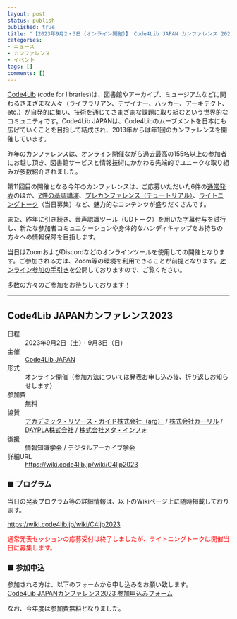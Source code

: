 ```yaml
---
layout: post
status: publish
published: true
title: "【2023年9月2・3日（オンライン開催）】 Code4Lib JAPAN カンファレンス 2023 参加者募集"
categories:
- ニュース
- カンファレンス
- イベント
tags: []
comments: []
---
```

[Code4Lib](https://code4lib.org/) (code for libraries)は、図書館やアーカイブ、ミュージアムなどに関わるさまざまな人々（ライブラリアン、デザイナー、ハッカー、アーキテクト、etc.）が自発的に集い、技術を通じてさまざまな課題に取り組むという世界的なコミュニティです。Code4Lib JAPANは、Code4Libのムーブメントを日本にも広げていくことを目指して結成され、2013年からは年1回のカンファレンスを開催しています。

昨年のカンファレンスは、オンライン開催ながら過去最高の155名以上の参加者にお越し頂き、図書館サービスと情報技術にかかわる先端的でユニークな取り組みが多数紹介されました。

第11回目の開催となる今年のカンファレンスは、ご応募いただいた6件の[通常発表](https://wiki.code4lib.jp/wiki/C4ljp2023/presentation#.E9.80.9A.E5.B8.B8.E7.99.BA.E8.A1.A8.E3.82.BB.E3.83.83.E3.82.B7.E3.83.A7.E3.83.B3)のほか、[2件の基調講演](https://wiki.code4lib.jp/wiki/C4ljp2023/presentation#.E5.9F.BA.E8.AA.BF.E8.AC.9B.E6.BC.941)、[プレカンファレンス（チュートリアル）](https://wiki.code4lib.jp/wiki/C4ljp2023/preconference)、[ライトニングトーク](https://wiki.code4lib.jp/wiki/C4ljp2023/presentation#.E3.83.A9.E3.82.A4.E3.83.88.E3.83.8B.E3.83.B3.E3.82.B0.E3.83.88.E3.83.BC.E3.82.AF)（当日募集）など、魅力的なコンテンツが盛りだくさんです。

また、昨年に引き続き、音声認識ツール（UDトーク）を用いた字幕付与を試行し、新たな参加者コミュニケーションや身体的なハンディキャップをお持ちの方々への情報保障を目指します。

当日はZoomおよびDiscordなどのオンラインツールを使用しての開催となります。ご参加される方は、Zoom等の環境を利用できることが前提となります。[オンライン参加の手引き](https://wiki.code4lib.jp/wiki/C4ljp2023/online)を公開しておりますので、ご覧ください。

多数の方々のご参加をお待ちしております！

***

## Code4Lib JAPANカンファレンス2023

<dl>
    <dt>日程</dt>
    <dd>2023年9月2日（土）・9月3日（日）</dd>
    <dt>主催</dt>
    <dd><a href="https://www.code4lib.jp/">Code4Lib JAPAN</a></dd>
    <dt>形式</dt>
    <dd>オンライン開催（参加方法については発表お申し込み後、折り返しお知らせします）</dd>
    <dt>参加費</dt>
    <dd>無料</dd>
    <dt>協賛</dt>
    <dd><a href="https://arg-corp.jp/">アカデミック・リソース・ガイド株式会社（arg）</a> / <a href="https://calil.jp/">株式会社カーリル</a> / <a href="https://daypla.co.jp/">DAYPLA株式会社</a> / <a href="https://www.meta-info.co.jp/">株式会社メタ・インフォ</a></dd>
    <dt>後援</dt>
    <dd>情報知識学会 / デジタルアーカイブ学会</dd>
    <dt>詳細URL</dt>
    <dd><a href="https://wiki.code4lib.jp/wiki/C4ljp2023">https://wiki.code4lib.jp/wiki/C4ljp2023</a></dd>
</dl>

### ■ プログラム

当日の発表プログラム等の詳細情報は、以下のWikiページ上に随時掲載しております。

<a href="https://wiki.code4lib.jp/wiki/C4ljp2023">https://wiki.code4lib.jp/wiki/C4ljp2023</a>

<span style="color: red">通常発表セッションの応募受付は終了しましたが、ライトニングトークは開催当日に募集します。</span>

### ■ 参加申込

参加される方は、以下のフォームから申し込みをお願い致します。<br>
<a href="/2023/08/conference-participation-form/" style="border-radius: 5px;">Code4Lib JAPANカンファレンス2023 参加申込みフォーム</a>

なお、今年度は参加費無料となりました。
